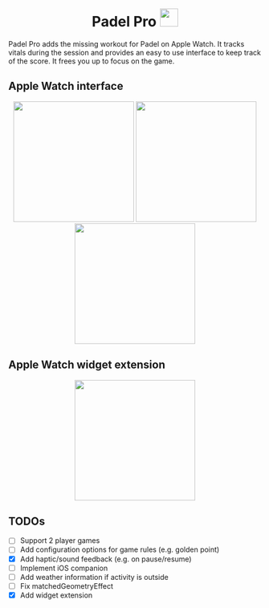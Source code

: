 <h1 align="center">Padel Pro <img width="36" src="https://github.com/Kajatin/Padel-Pro/assets/33018844/530bcf15-5bfb-4ea4-bf5b-06592aca34b1"></h1>

Padel Pro adds the missing workout for Padel on Apple Watch. It tracks vitals during the session and provides an easy to use interface to keep track of the score. It frees you up to focus on the game.

## Apple Watch interface

<p align="center">
  <img width="240" src="https://github.com/Kajatin/Padel-Pro/assets/33018844/f027ca69-f26a-40a2-ab7b-711dc8aab9e1">
  <img width="240" src="https://github.com/Kajatin/Padel-Pro/assets/33018844/b4994a94-e78e-46f2-8af0-b9d890e56353">
  <img width="240" src="https://github.com/Kajatin/Padel-Pro/assets/33018844/5d748757-76ef-463c-9631-316b4d798f31">
</p>

## Apple Watch widget extension

<p align="center">
  <img width="240" src="https://github.com/Kajatin/Padel-Pro/assets/33018844/20334692-6d87-4ec6-8529-c4315d2f0f6d">
</p>

## TODOs

- [ ] Support 2 player games
- [ ] Add configuration options for game rules (e.g. golden point)
- [x] Add haptic/sound feedback (e.g. on pause/resume)
- [ ] Implement iOS companion
- [ ] Add weather information if activity is outside
- [ ] Fix matchedGeometryEffect
- [x] Add widget extension
